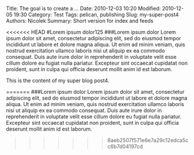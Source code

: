 Title: The goal is to create a ...
Date: 2010-12-03 10:20
Modified: 2010-12-05 19:30
Category: Test
Tags: pelican, publishing
Slug: my-super-post4
Authors: Nicolek
Summary: Short version for index and feeds

<<<<<<< HEAD
#Lorem ipsum dolor125
###Lorem ipsum dolor
Lorem ipsum dolor sit amet, consectetur adipiscing elit, sed do eiusmod tempor incididunt ut labore et dolore magna aliqua. Ut enim ad minim veniam, quis nostrud exercitation ullamco laboris nisi ut aliquip ex ea commodo consequat. Duis aute irure dolor in reprehenderit in voluptate velit esse cillum dolore eu fugiat nulla pariatur. Excepteur sint occaecat cupidatat non proident, sunt in culpa qui officia deserunt mollit anim id est laborum.

This is the content of my super blog post4.

=======
###Lorem ipsum dolor
Lorem ipsum dolor sit amet, consectetur adipiscing elit, sed do eiusmod tempor incididunt ut labore et dolore magna aliqua. Ut enim ad minim veniam, quis nostrud exercitation ullamco laboris nisi ut aliquip ex ea commodo consequat. Duis aute irure dolor in reprehenderit in voluptate velit esse cillum dolore eu fugiat nulla pariatur. Excepteur sint occaecat cupidatat non proident, sunt in culpa qui officia deserunt mollit anim id est laborum.
>>>>>>> 8aeb2507f571e6e7a29c12edca5cc6b7d04197cd
